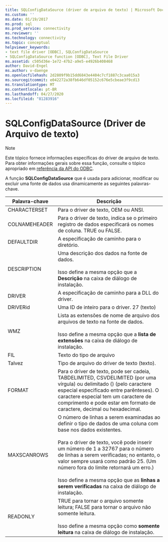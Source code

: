 ```yaml
---
title: SQLConfigDataSource (driver de arquivo de texto) | Microsoft Docs
ms.custom: ''
ms.date: 01/19/2017
ms.prod: sql
ms.prod_service: connectivity
ms.reviewer: ''
ms.technology: connectivity
ms.topic: conceptual
helpviewer_keywords:
- text file driver [ODBC], SQLConfigDataSource
- SQLConfigDataSource function [ODBC], Text File Driver
ms.assetid: c505d36e-1e72-47b2-a9e5-e4926b408468
author: David-Engel
ms.author: v-daenge
ms.openlocfilehash: 2d2809f9b15dd6843e4404c7cf1887c3caa015a3
ms.sourcegitcommit: e042272a38fb646df05152c676e5cbeae3f9cd13
ms.translationtype: MT
ms.contentlocale: pt-BR
ms.lasthandoff: 04/27/2020
ms.locfileid: "81283916"
---
```

# <a name="sqlconfigdatasource-text-file-driver"></a>SQLConfigDataSource (Driver de Arquivo de texto)
> [!NOTE]  
>  Este tópico fornece informações específicas do driver de arquivo de texto. Para obter informações gerais sobre essa função, consulte o tópico apropriado em [referência da API do ODBC](../../odbc/reference/syntax/odbc-api-reference.md).  
  
 A função **SQLConfigDataSource** que é usada para adicionar, modificar ou excluir uma fonte de dados usa dinamicamente as seguintes palavras-chave.  
  
|Palavra-chave|Descrição|  
|-------------|-----------------|  
|CHARACTERSET|Para o driver de texto, OEM ou ANSI.|  
|COLNAMEHEADER|Para o driver de texto, indica se o primeiro registro de dados especificará os nomes de coluna. TRUE ou FALSE.|  
|DEFAULTDIR|A especificação de caminho para o diretório.|  
|DESCRIPTION|Uma descrição dos dados na fonte de dados.<br /><br /> Isso define a mesma opção que a **Descrição** na caixa de diálogo de instalação.|  
|DRIVER|A especificação de caminho para a DLL do driver.|  
|DRIVERid|Uma ID de inteiro para o driver. 27 (texto)|  
|WMZ|Lista as extensões de nome de arquivo dos arquivos de texto na fonte de dados.<br /><br /> Isso define a mesma opção que a **lista de extensões** na caixa de diálogo de instalação.|  
|FIL|Texto do tipo de arquivo|  
|Talvez|Tipo de arquivo do driver de texto (texto).|  
|FORMAT|Para o driver de texto, pode ser cadeia, TABDELIMITED, CSVDELIMITED (por uma vírgula) ou delimitado () (pelo caractere especial especificado entre parênteses). O caractere especial tem um caractere de comprimento e pode estar em formato de caractere, decimal ou hexadecimal.|  
|MAXSCANROWS|O número de linhas a serem examinadas ao definir o tipo de dados de uma coluna com base nos dados existentes.<br /><br /> Para o driver de texto, você pode inserir um número de 1 a 32767 para o número de linhas a serem verificadas; no entanto, o valor sempre usará como padrão 25. (Um número fora do limite retornará um erro.)<br /><br /> Isso define a mesma opção que as **linhas a serem verificadas** na caixa de diálogo de instalação.|  
|READONLY|TRUE para tornar o arquivo somente leitura; FALSE para tornar o arquivo não somente leitura.<br /><br /> Isso define a mesma opção como **somente leitura** na caixa de diálogo de instalação.|
